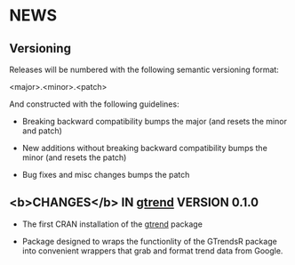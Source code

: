NEWS
====

Versioning
----------

Releases will be numbered with the following semantic versioning format:

&lt;major&gt;.&lt;minor&gt;.&lt;patch&gt;

And constructed with the following guidelines:

* Breaking backward compatibility bumps the major (and resets the minor 
  and patch)

* New additions without breaking backward compatibility bumps the minor 
  (and resets the patch)

* Bug fixes and misc changes bumps the patch



&lt;b&gt;CHANGES&lt;/b&gt; IN <a href="https://github.com/trinker/gtrend" target="_blank">gtrend</a> VERSION 0.1.0
----------------------------------------------------------------

* The first CRAN installation of the <a href="https://github.com/trinker/gtrend" target="_blank">gtrend</a> package

* Package designed to wraps the functionlity of the GTrendsR package into 
  convenient wrappers that grab and format trend data from Google.